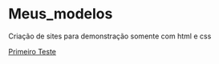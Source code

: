 # Meus_modelos
 Criação de sites para demonstração somente com html e css
 <style>
  body{
   backgroud-color:black;
 </style>
 <a href="https://andrefonsecafontes.github.io/Meus_modelos/Testes/first_test/teste001.html">Primeiro Teste</a>
